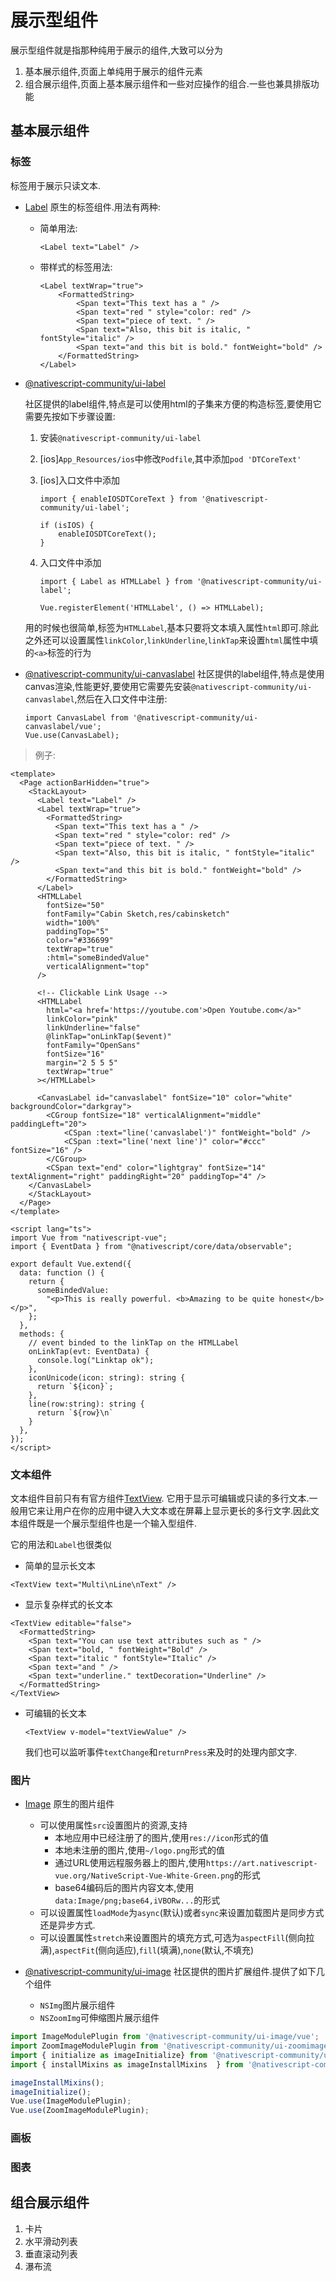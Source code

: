 # 展示型组件

展示型组件就是指那种纯用于展示的组件,大致可以分为

1. 基本展示组件,页面上单纯用于展示的组件元素
2. 组合展示组件,页面上基本展示组件和一些对应操作的组合.一些也兼具排版功能

## 基本展示组件


### 标签

标签用于展示只读文本.

+ [Label](https://nativescript-vue.org/cn/docs/elements/components/label/)
    原生的标签组件.用法有两种:

    + 简单用法:

        ```vue
        <Label text="Label" />
        ```

    + 带样式的标签用法:

        ```Vue
        <Label textWrap="true">
            <FormattedString>
                <Span text="This text has a " />
                <Span text="red " style="color: red" />
                <Span text="piece of text. " />
                <Span text="Also, this bit is italic, " fontStyle="italic" />
                <Span text="and this bit is bold." fontWeight="bold" />
            </FormattedString>
        </Label>
        ```

+ [@nativescript-community/ui-label](https://github.com/nativescript-community/ui-label)

    社区提供的label组件,特点是可以使用html的子集来方便的构造标签,要使用它需要先按如下步骤设置:

    1. 安装`@nativescript-community/ui-label`
    2. [ios]`App_Resources/ios`中修改`Podfile`,其中添加`pod 'DTCoreText'`
    3. [ios]入口文件中添加

        ```vue
        import { enableIOSDTCoreText } from '@nativescript-community/ui-label';

        if (isIOS) {
            enableIOSDTCoreText();
        }

        ```

    4. 入口文件中添加

        ```vue
        import { Label as HTMLLabel } from '@nativescript-community/ui-label';

        Vue.registerElement('HTMLLabel', () => HTMLLabel);
        ```

    用的时候也很简单,标签为`HTMLLabel`,基本只要将文本填入属性`html`即可.除此之外还可以设置属性`linkColor`,`linkUnderline`,`linkTap`来设置`html`属性中填的`<a>`标签的行为

+ [@nativescript-community/ui-canvaslabel](https://github.com/nativescript-community/ui-canvaslabel)
    社区提供的label组件,特点是使用canvas渲染,性能更好,要使用它需要先安装`@nativescript-community/ui-canvaslabel`,然后在入口文件中注册:

    ```Vue
    import CanvasLabel from '@nativescript-community/ui-canvaslabel/vue';
    Vue.use(CanvasLabel);
    ```

>例子:

```Vue
<template>
  <Page actionBarHidden="true">
    <StackLayout>
      <Label text="Label" />
      <Label textWrap="true">
        <FormattedString>
          <Span text="This text has a " />
          <Span text="red " style="color: red" />
          <Span text="piece of text. " />
          <Span text="Also, this bit is italic, " fontStyle="italic" />
          <Span text="and this bit is bold." fontWeight="bold" />
        </FormattedString>
      </Label>
      <HTMLLabel
        fontSize="50"
        fontFamily="Cabin Sketch,res/cabinsketch"
        width="100%"
        paddingTop="5"
        color="#336699"
        textWrap="true"
        :html="someBindedValue"
        verticalAlignment="top"
      />

      <!-- Clickable Link Usage -->
      <HTMLLabel
        html="<a href='https://youtube.com'>Open Youtube.com</a>"
        linkColor="pink"
        linkUnderline="false"
        @linkTap="onLinkTap($event)"
        fontFamily="OpenSans"
        fontSize="16"
        margin="2 5 5 5"
        textWrap="true"
      ></HTMLLabel>

      <CanvasLabel id="canvaslabel" fontSize="10" color="white" backgroundColor="darkgray">
        <CGroup fontSize="18" verticalAlignment="middle" paddingLeft="20">
            <CSpan :text="line('canvaslabel')" fontWeight="bold" />
            <CSpan :text="line('next line')" color="#ccc" fontSize="16" />
        </CGroup>
        <CSpan text="end" color="lightgray" fontSize="14" textAlignment="right" paddingRight="20" paddingTop="4" />
    </CanvasLabel>
    </StackLayout>
  </Page>
</template>
  
<script lang="ts">
import Vue from "nativescript-vue";
import { EventData } from "@nativescript/core/data/observable";

export default Vue.extend({
  data: function () {
    return {
      someBindedValue:
        "<p>This is really powerful. <b>Amazing to be quite honest</b></p>",
    };
  },
  methods: {
    // event binded to the linkTap on the HTMLLabel
    onLinkTap(evt: EventData) {
      console.log("Linktap ok");
    },
    iconUnicode(icon: string): string {
      return `${icon}`;
    },
    line(row:string): string {
      return `${row}\n`
    }
  },
});
</script>
```

### 文本组件

文本组件目前只有有官方组件[TextView](https://nativescript-vue.org/cn/docs/elements/components/text-view/).
它用于显示可编辑或只读的多行文本.一般用它来让用户在你的应用中键入大文本或在屏幕上显示更长的多行文字.因此文本组件既是一个展示型组件也是一个输入型组件.

它的用法和`Label`也很类似

+ 简单的显示长文本

```Vue
<TextView text="Multi\nLine\nText" />
```

+ 显示复杂样式的长文本

```vue
<TextView editable="false">
  <FormattedString>
    <Span text="You can use text attributes such as " />
    <Span text="bold, " fontWeight="Bold" />
    <Span text="italic " fontStyle="Italic" />
    <Span text="and " />
    <Span text="underline." textDecoration="Underline" />
  </FormattedString>
</TextView>
```

+ 可编辑的长文本

    ```Vue
    <TextView v-model="textViewValue" />
    ```

    我们也可以监听事件`textChange`和`returnPress`来及时的处理内部文字.

### 图片

+ [Image](https://nativescript-vue.org/cn/docs/elements/components/image/)
    原生的图片组件
    + 可以使用属性`src`设置图片的资源,支持
        + 本地应用中已经注册了的图片,使用`res://icon`形式的值
        + 本地未注册的图片,使用`~/logo.png`形式的值
        + 通过URL使用远程服务器上的图片,使用`https://art.nativescript-vue.org/NativeScript-Vue-White-Green.png`的形式
        + base64编码后的图片内容文本,使用`data:Image/png;base64,iVBORw...`的形式
    + 可以设置属性`loadMode`为`async`(默认)或者`sync`来设置加载图片是同步方式还是异步方式.
    + 可以设置属性`stretch`来设置图片的填充方式,可选为`aspectFill`(侧向拉满),`aspectFit`(侧向适应),`fill`(填满),`none`(默认,不填充)

+ [@nativescript-community/ui-image](https://github.com/nativescript-community/ui-image)
    社区提供的图片扩展组件.提供了如下几个组件
    + `NSImg`图片展示组件
    + `NSZoomImg`可伸缩图片展示组件



```ts
import ImageModulePlugin from '@nativescript-community/ui-image/vue';
import ZoomImageModulePlugin from '@nativescript-community/ui-zoomimage/vue';
import { initialize as imageInitialize} from '@nativescript-community/ui-image';
import { installMixins as imageInstallMixins  } from '@nativescript-community/ui-image-colorfilter';

imageInstallMixins();
imageInitialize();
Vue.use(ImageModulePlugin);
Vue.use(ZoomImageModulePlugin);


```
### 画板
### 图表

## 组合展示组件

1. 卡片
2. 水平滑动列表
3. 垂直滚动列表
4. 瀑布流